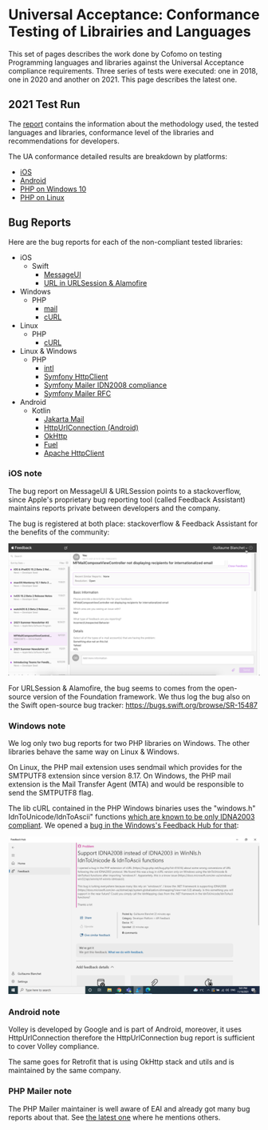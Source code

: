 # Universal Acceptance: Conformance Testing of Librairies and Languages

This set of pages describes the work done by Cofomo on testing Programming languages and libraries against the Universal Acceptance compliance requirements. 
Three series of tests were executed: one in 2018, one in 2020 and another on 2021. 
This page describes the latest one.

## 2021 Test Run

The [report](https://cofomo728.sharepoint.com/:w:/s/QDEV-Viagenie/Ef-gcdOZ6NVLsPI7G-8rH1gBpWSVkwmKtnQU_o3p4BkOQw?e=UKRmzJ) contains the information about the methodology used, the tested languages and libraries, conformance level of the libraries and recommendations for developers.

The UA conformance detailed results are breakdown by platforms:

 - [iOS](./ios-test-results.html)
 - [Android](./android-test-results.html)
 - [PHP on Windows 10](./windows-test-results.html)
 - [PHP on Linux](./php-linux-test-results.html)

## Bug Reports

Here are the bug reports for each of the non-compliant tested libraries:

- iOS
  - Swift
    - [MessageUI](https://stackoverflow.com/questions/69213585/mfmailcomposeviewcontroller-not-displaying-recipients-for-internationalized-emai)
    - [URL in URLSession & Alamofire](https://stackoverflow.com/questions/69945768/swift-url-returns-nil-when-the-url-contains-an-internationalized-domain-name-id)
- Windows
  - PHP
    - [mail](https://bugs.php.net/bug.php?id=81615)
    - [cURL](https://bugs.php.net/bug.php?id=81616)
- Linux
  - PHP
    - [cURL]()
- Linux & Windows
  - PHP
    - [intl](https://bugs.php.net/bug.php?id=81628)
    - [Symfony HttpClient](https://github.com/symfony/symfony/issues/44091)
    - [Symfony Mailer IDN2008 compliance](https://github.com/symfony/symfony/issues/44092)
    - [Symfony Mailer RFC](https://github.com/symfony/symfony/issues/44094)
- Android
  - Kotlin
    - [Jakarta Mail](https://github.com/eclipse-ee4j/mail/issues/589)
    - [HttpUrlConnection (Android)](https://issuetracker.google.com/issues/206015971)
    - [OkHttp](https://github.com/square/okhttp/issues/6910)
    - [Fuel](https://github.com/kittinunf/fuel/issues/819)
    - [Apache HttpClient](https://issues.apache.org/jira/browse/HTTPCLIENT-2185)

### iOS note

The bug report on MessageUI & URLSession points to a stackoverflow, since Apple's proprietary bug reporting tool (called Feedback Assistant) maintains reports private
between developers and the company. 

The bug is registered at both place: stackoverflow & Feedback Assistant for the benefits of the community:

![Feedback Assistant's screenshot](messageui_bug_report.png)

For URLSession & Alamofire, the bug seems to comes from the open-source version of the Foundation framework. 
We thus log the bug also on the Swift open-source bug tracker: https://bugs.swift.org/browse/SR-15487


### Windows note

We log only two bug reports for two PHP libraries on Windows. The other libraries behave the same way on Linux & Windows. 

On Linux, the PHP mail extension uses sendmail which provides for the SMTPUTF8 extension since version 8.17. On Windows, the PHP mail extension is the Mail Transfer Agent (MTA) and would be responsible to send the SMTPUTF8 flag. 

The lib cURL contained in the PHP Windows binaries uses the "windows.h" IdnToUnicode/IdnToAscii" functions [which are known to be only IDNA2003 compliant](https://docs.microsoft.com/en-us/windows/win32/api/winnls/nf-winnls-idntounicode). We opened a [bug in the Windows's Feedback Hub for that](https://aka.ms/AAeuxwu):

![Feedback Hub's screenshot](windows-report.png)

### Android note

Volley is developed by Google and is part of Android, moreover, it uses HttpUrlConnection therefore the HttpUrlConnection
bug report is sufficient to cover Volley compliance.

The same goes for Retrofit that is using OkHttp stack and utils and is maintained by the same company.

### PHP Mailer note

The PHP Mailer maintainer is well aware of EAI and already got many bug reports about that. See [the latest one](https://github.com/PHPMailer/PHPMailer/issues/1440) where he mentions others.

